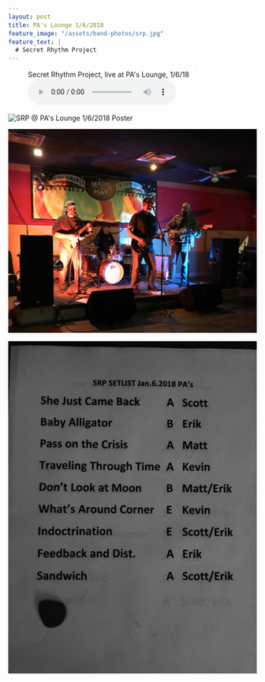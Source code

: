 ```yaml
---
layout: post
title: PA's Lounge 1/6/2018
feature_image: "/assets/band-photos/srp.jpg"
feature_text: |
  # Secret Rhythm Project
---
```


<figure><figcaption>Secret Rhythm Project, live at PA's Lounge, 1/6/18 <a href="/assets/music/SRP_Live_PAs-Lounge-2018-01-06.mp3" download  class="dl"><img src="/assets/download.png" width="16"></a></figcaption><audio controls src="/assets/music/SRP_Live_PAs-Lounge-2018-01-06.mp3"></audio></figure>

![SRP @ PA's Lounge 1/6/2018 Poster](/assets/posters/2018-01-06-pas-lounge.jpg)

![SRP @ PA's Lounge 1/6/2018 Band Photo](/assets/band-photos/2018-01-06-pas-lounge-band.jpg)

![SRP @ PA's Lounge 1/6/2018 Set List](/assets/setlists/2018-setlist-pas.jpg)
